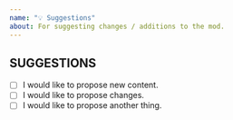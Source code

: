 ```yaml
---
name: "💡 Suggestions"
about: For suggesting changes / additions to the mod.
---
```

<!-- Thank you for filing a feature request. Please be make sure to fill out the required information specified in the template. -->
<!-- Do not delete the template, failure to fill in the template will result in the issue being marked "invalid" -->
<!-- Also be sure to include a appropriate title for your issue!
<!-->
<!-- SUGGESTIONS - Please check the fitting checkboxes.
<!-- To tick the checkboxes replace the "[ ]" with "[x]". -->
## SUGGESTIONS
- [ ] I would like to propose new content.
- [ ] I would like to propose changes.
- [ ] I would like to propose another thing.

<!-- SUGGESTIONS INFORMATION - Please explain what you want changed/added and why.
## SUGGESTION INFORMATION


